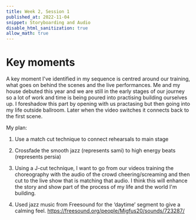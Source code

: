```yaml
---
title: Week 2, Session 1
published_at: 2022-11-04
snippet: Storyboarding and Audio
disable_html_sanitization: true
allow_math: true
---
```



# Key moments 

A key moment I've identified in my sequence is centred around our training, what goes on behind the scenes and the live performances. Me and my house debuted this year and we are still in the early stages of our journey so a lot of work and time is being poured into practising building ourselves up. I foreshadow this part by opening with us practasing but then going into my life outside ballroom. Later when the video switches it connects back to the first scene. 

​My plan: 

1. Use a match cut technique to connect rehearsals to main stage  

2. Crossfade the smooth jazz (represents sami) to high energy beats (represents persia)

3. Using a J-cut technique, I want to go from our videos training the choreography with the audio of the crowd cheering/screaming and then cut to the live show that is matching that audio. ​I think this will enhance the story and show part of the process of my life and the world I'm building.

4. Used jazz music from Freesound for the ‘daytime’ segment to give a calming feel. 
https://freesound.org/people/Migfus20/sounds/723287/ 



